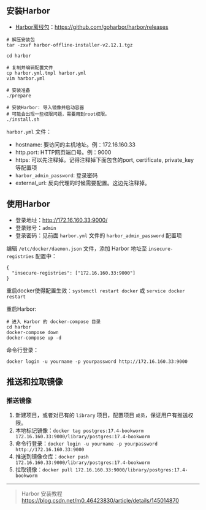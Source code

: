 ## 安装Harbor

- [Harbor离线包](https://github.com/goharbor/harbor/releases)：https://github.com/goharbor/harbor/releases

```
# 解压安装包
tar -zxvf harbor-offline-installer-v2.12.1.tgz

cd harbor

# 复制并编辑配置文件
cp harbor.yml.tmpl harbor.yml
vim harbor.yml

# 安装准备
./prepare

# 安装Harbor: 导入镜像并启动容器
# 可能会出现一些权限问题，需要用到root权限。
./install.sh
```

`harbor.yml` 文件：

- hostname: 要访问的主机地址。例：172.16.160.33
- http.port: HTTP网页端口号。例：9000
- https: 可以先注释掉。记得注释掉下面包含的port, certificate, private_key 等配置项
- `harbor_admin_password`: 登录密码
- external_url: 反向代理的时候需要配置。这边先注释掉。


## 使用Harbor

- 登录地址：http://172.16.160.33:9000/
- 登录账号：`admin`
- 登录密码：见前面 `harbor.yml` 文件的 `harbor_admin_password` 配置项

编辑 `/etc/docker/daemon.json` 文件，添加 Harbor 地址至 `insecure-registries` 配置中：

```
{
  "insecure-registries": ["172.16.160.33:9000"]
}
```

重启docker使得配置生效：`systemctl restart docker` 或 `service docker restart`

重启Harbor:
```
# 进入 Harbor 的 docker-compose 目录
cd harbor
docker-compose down
docker-compose up -d
```

命令行登录：

```
docker login -u yourname -p yourpassword http://172.16.160.33:9000
```

## 推送和拉取镜像

### 推送镜像

1. 新建项目，或者对已有的 `library` 项目，配置项目 `成员`，保证用户有推送权限。
2. 本地标记镜像：`docker tag postgres:17.4-bookworm 172.16.160.33:9000/library/postgres:17.4-bookworm`
3. 命令行登录：`docker login -u yourname -p yourpassword http://172.16.160.33:9000`
4. 推送到镜像仓库：`docker push 172.16.160.33:9000/library/postgres:17.4-bookworm`
5. 拉取镜像：`docker pull 172.16.160.33:9000/library/postgres:17.4-bookworm`


----------

> Harbor 安装教程 https://blog.csdn.net/m0_46423830/article/details/145014870